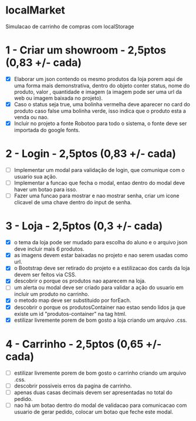 # localMarket

Simulacao de carrinho de compras com localStorage

# 1 - Criar um showroom - 2,5ptos (0,83 +/- cada)

- [x] Elaborar um json contendo os mesmo produtos da loja porem aqui de uma forma mais demonstrativa, dentro do objeto conter status, nome do produto, valor , quantidade e imagem (a imagem pode ser uma url da web ou imagem baixada no projeto).
- [x] Caso o status seja true, uma bolinha vermelha deve aparecer no card do produto caso false uma bolinha verde, isso indica que o produto esta a venda ou nao.
- [x] Incluir no projeto a fonte Robotoo para todo o sistema, o fonte deve ser importada do google fonts.

# 2 - Login - 2,5ptos (0,83 +/- cada)

- [ ] Implementar um modal para validação de login, que comunique com o usuario sua ação.
- [ ] Implementar a funcao que fecha o modal, entao dentro do modal deve haver um botao para isso.
- [ ] Fazer uma funcao para mostrar e nao mostrar senha, criar um icone clicavel de uma chave dentro do input de senha.

# 3 - Loja - 2,5ptos (0,3 +/- cada)

- [x] o tema da loja pode ser mudado para escolha do aluno e o arquivo json deve incluir mais 6 produtos.
- [x] as imagens devem estar baixadas no projeto e nao serem usadas como url.
- [x] o Bootstrap deve ser retirado do projeto e a estilizacao dos cards da loja devem ser feitos via CSS.
- [x] descobrir o porque os produtos nao aparecem na loja.
- [ ] um alerta ou modal deve ser criado para validar a ação do usuario em incluir um produto no carrinho.
- [x] o metodo map deve ser substituido por forEach.
- [x] descobrir o porque os produtosContainer nao estao sendo lidos ja que existe um id "produtos-container" na tag html.
- [x] estilizar livremente porem de bom gosto a loja criando um arquivo .css.

# 4 - Carrinho - 2,5ptos (0,65 +/- cada)

- [ ] estilizar livremente porem de bom gosto o carrinho criando um arquivo .css.
- [ ] descobrir possiveis erros da pagina de carrinho.
- [ ] apenas duas casas decimais devem ser apresentadas no total do pedido.
- [ ] nao há um botao dentro do modal de validacao para comunicacao com usuario de gerar pedido, colocar um botao que feche este modal.
